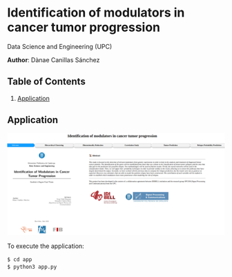 # Identification of modulators in cancer tumor progression

Data Science and Engineering (UPC)

**Author**: Dànae Canillas Sánchez




## Table of Contents

1. [Application](#application)

## Application

![Alt text](img/Welcome_app.png/?raw=true "Title")

To execute the application:
```py
$ cd app
$ python3 app.py
```
